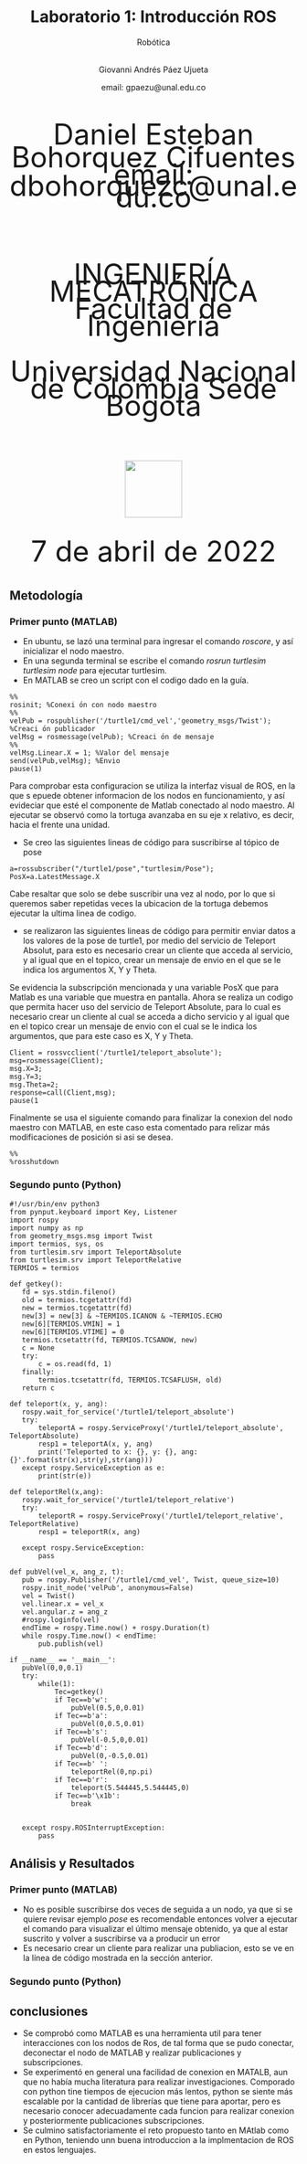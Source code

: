 <h1 align="center"; style="text-align:center;">Laboratorio 1: Introducción ROS</h1>
<p align="center";style="font-size:50px; background-color:pink; color:red; text-align:center;line-height : 60px; margin : 0; padding : 0;">
Robótica</p1>
<p align="center";style="font-size:50px; text-align:center; line-height : 40px;  margin-top : 0; margin-bottom : 0; "> <br> Giovanni Andrés Páez Ujueta</p>
<p align="center";style="font-size:50px; text-align:center; line-height : 20px; margin-top : 0; "> email: gpaezu@unal.edu.co</p>
<p align="center"; style="font-size:50px; text-align:center; line-height : 40px;  margin-top : 0; margin-bottom : 0; "> <br> Daniel Esteban Bohorquez Cifuentes</p>
<p align="center"; style="font-size:50px; text-align:center; line-height : 20px; margin-top : 0; "> email: dbohorquezc@unal.edu.co</p>
<p align="center"; style="font-size:50px; text-align:center; line-height : 30px;  margin-top : 0; margin-bottom : 0; "> <br><br>INGENIERÍA MECATRÓNICA</p>
<p align="center"; style="font-size:50px; text-align:center; line-height : 30px; margin-top : 0; "> Facultad de Ingeniería</p>
<p align="center"; style="font-size:50px; text-align:center; line-height : 30px; margin-top : 0; "> Universidad Nacional de Colombia Sede Bogotá</p>
<br>
<p align="center">
  <img align="center"; width="100" height="100" src="Fig/Escudo_UN.png">
</p>

<p align="center"; style="font-size:50px; text-align:center; line-height : 30px; margin-top : 0; "> <br>7 de abril de 2022</p>

## Metodología

### Primer punto (MATLAB)

* En ubuntu, se lazó una terminal para ingresar el comando *roscore*, y así inicializar el nodo maestro.
* En una segunda terminal se escribe el comando *rosrun turtlesim turtlesim node* para ejecutar turtlesim.
* En MATLAB se creo un  script con el codigo dado en la guía.

```
%%
rosinit; %Conexi ́on con nodo maestro
%%
velPub = rospublisher('/turtle1/cmd_vel','geometry_msgs/Twist'); %Creaci ́on publicador
velMsg = rosmessage(velPub); %Creaci ́on de mensaje
%%
velMsg.Linear.X = 1; %Valor del mensaje
send(velPub,velMsg); %Envio
pause(1)
``` 
Para comprobar esta configuracion se utiliza la interfaz visual de ROS, en la que s epuede obtener informacion de los nodos en funcionamiento, y así evideciar que esté el componente de Matlab conectado al nodo maestro. Al ejecutar  se observó como la tortuga avanzaba en su eje x relativo, es decir, hacia el frente una unidad.

* Se creo las siguientes lineas de código para suscribirse al tópico de pose
 
 ```
a=rossubscriber("/turtle1/pose","turtlesim/Pose");
PosX=a.LatestMessage.X
 ``` 
Cabe resaltar que solo se debe suscribir una vez al nodo, por lo que si queremos saber repetidas veces la ubicacion de la tortuga debemos ejecutar la ultima linea de codigo.
*  se realizaron  las siguientes lineas de código para  permitir enviar datos a los valores de la pose de turtle1, por medio del servicio de Teleport Absolut, para esto es necesario crear un cliente que acceda al servicio, y al igual que en el topico, crear un mensaje de envio en el que se le indica los argumentos X, Y y Theta.

Se evidencia la subscripción mencionada y una variable PosX que para Matlab es una variable que muestra en pantalla. Ahora se realiza un codigo que permita hacer uso del servicio de Teleport Absolute, para lo cual es necesario  crear un cliente al cual se acceda a dicho servicio y al igual que en el topico crear un mensaje de envio con el cual se le indica los argumentos, que para este caso es X, Y y Theta. 
  ```
Client = rossvcclient('/turtle1/teleport_absolute');
msg=rosmessage(Client);
msg.X=3;
msg.Y=3;
msg.Theta=2;
response=call(Client,msg);
pause(1
 
 ``` 
 Finalmente se usa el siguiente comando para finalizar la conexion del nodo maestro con MATLAB, en este caso esta comentado para relizar más modificaciones de posición si asi se desea.
```console
%%
%rosshutdown
```
 
 ### Segundo punto (Python)

 ```
 #!/usr/bin/env python3
from pynput.keyboard import Key, Listener
import rospy
import numpy as np
from geometry_msgs.msg import Twist 
import termios, sys, os
from turtlesim.srv import TeleportAbsolute
from turtlesim.srv import TeleportRelative
TERMIOS = termios
 ``` 
 ```
 def getkey():
    fd = sys.stdin.fileno()
    old = termios.tcgetattr(fd)
    new = termios.tcgetattr(fd)
    new[3] = new[3] & ~TERMIOS.ICANON & ~TERMIOS.ECHO
    new[6][TERMIOS.VMIN] = 1
    new[6][TERMIOS.VTIME] = 0
    termios.tcsetattr(fd, TERMIOS.TCSANOW, new)
    c = None
    try:
        c = os.read(fd, 1)
    finally:
        termios.tcsetattr(fd, TERMIOS.TCSAFLUSH, old)
    return c
 ```  
 ``` 
 def teleport(x, y, ang):
    rospy.wait_for_service('/turtle1/teleport_absolute')
    try:
        teleportA = rospy.ServiceProxy('/turtle1/teleport_absolute', TeleportAbsolute)
        resp1 = teleportA(x, y, ang)
        print('Teleported to x: {}, y: {}, ang: {}'.format(str(x),str(y),str(ang)))
    except rospy.ServiceException as e:
        print(str(e))
 ```
 ```
 def teleportRel(x,ang):
    rospy.wait_for_service('/turtle1/teleport_relative')
    try:
        teleportR = rospy.ServiceProxy('/turtle1/teleport_relative', TeleportRelative)
        resp1 = teleportR(x, ang)
        
    except rospy.ServiceException:
        pass
 ``` 
 ```
 def pubVel(vel_x, ang_z, t):
    pub = rospy.Publisher('/turtle1/cmd_vel', Twist, queue_size=10)
    rospy.init_node('velPub', anonymous=False)
    vel = Twist()
    vel.linear.x = vel_x
    vel.angular.z = ang_z
    #rospy.loginfo(vel)
    endTime = rospy.Time.now() + rospy.Duration(t)
    while rospy.Time.now() < endTime:
        pub.publish(vel)
 ``` 

 ``` 
 if __name__ == '__main__':
    pubVel(0,0,0.1)
    try:
        while(1):
            Tec=getkey()
            if Tec==b'w':
                pubVel(0.5,0,0.01)
            if Tec==b'a':
                pubVel(0,0.5,0.01)
            if Tec==b's':
                pubVel(-0.5,0,0.01)
            if Tec==b'd':
                pubVel(0,-0.5,0.01)
            if Tec==b' ':
                teleportRel(0,np.pi)
            if Tec==b'r':
                teleport(5.544445,5.544445,0)
            if Tec==b'\x1b':
                break                    
            

    except rospy.ROSInterruptException:
        pass 
 ```
 ## Análisis y Resultados
 
 ### Primer punto (MATLAB)
 * No es posible suscribirse dos veces de seguida a un nodo, ya que si se quiere revisar ejemplo *pose* es recomendable entonces volver a ejecutar el comando para visualizar el último mensaje obtenido, ya que al estar suscrito y volver a suscribirse va a producir un error
 * Es necesario crear un cliente para realizar una publiacion, esto se ve en la línea de código mostrada en la sección anterior.
 
 ### Segundo punto (Python)

 
 ## conclusiones

* Se comprobó como MATLAB es una herramienta util para tener interacciones con los nodos de Ros, de tal forma que se pudo conectar, deconectar el nodo de MATLAB y realizar publicaciones y subscripciones.
* Se experimentó en general una facilidad de conexion en MATALB, aun que no había mucha literatura para realizar investigaciones. Comporado con python tine tiempos de ejecucion más lentos, python se siente más escalable por la cantidad de librerías que tiene para aportar, pero es necesario conocer adecuadamente cada funcion para realizar conexion y posteriormente publicaciones subscripciones.
* Se culmino satisfactoriamente el reto propuesto tanto en MAtlab como en Python, teniendo unn buena introduccion a la implmentacion de ROS en estos lenguajes.
